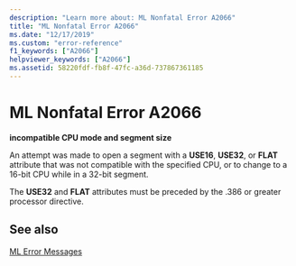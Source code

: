 ```yaml
---
description: "Learn more about: ML Nonfatal Error A2066"
title: "ML Nonfatal Error A2066"
ms.date: "12/17/2019"
ms.custom: "error-reference"
f1_keywords: ["A2066"]
helpviewer_keywords: ["A2066"]
ms.assetid: 58220fdf-fb8f-47fc-a36d-737867361185
---
```

# ML Nonfatal Error A2066

**incompatible CPU mode and segment size**

An attempt was made to open a segment with a **USE16**, **USE32**, or **FLAT** attribute that was not compatible with the specified CPU, or to change to a 16-bit CPU while in a 32-bit segment.

The **USE32** and **FLAT** attributes must be preceded by the .386 or greater processor directive.

## See also

[ML Error Messages](ml-error-messages.md)
